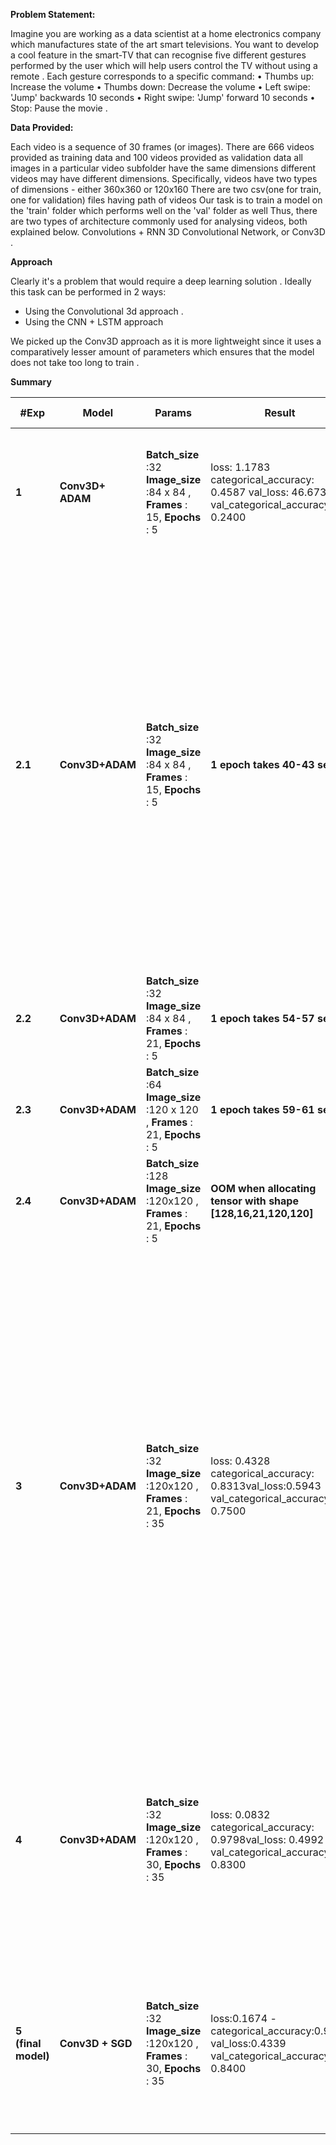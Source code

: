 

**Problem Statement:**

Imagine you are working as a data scientist at a home electronics company which manufactures state of the art smart televisions. You want to develop a cool feature in the smart-TV that can recognise five different gestures performed by the user which will help users control the TV without using a remote . Each gesture corresponds to a specific command: • Thumbs up: Increase the volume • Thumbs down: Decrease the volume • Left swipe: &#39;Jump&#39; backwards 10 seconds • Right swipe: &#39;Jump&#39; forward 10 seconds • Stop: Pause the movie .

**Data Provided:**

Each video is a sequence of 30 frames (or images). There are 666 videos provided as training data and 100 videos provided as validation data all images in a particular video subfolder have the same dimensions different videos may have different dimensions. Specifically, videos have two types of dimensions - either 360x360 or 120x160 There are two csv(one for train, one for validation) files having path of videos Our task is to train a model on the &#39;train&#39; folder which performs well on the &#39;val&#39; folder as well Thus, there are two types of architecture commonly used for analysing videos, both explained below. Convolutions + RNN 3D Convolutional Network, or Conv3D .

**Approach**

Clearly it&#39;s a problem that would require a deep learning solution . Ideally this task can be performed in 2 ways:

- Using the Convolutional 3d approach .
- Using the CNN + LSTM approach

We picked up the Conv3D approach as it is more lightweight since it uses a comparatively lesser amount of parameters which ensures that the model does not take too long to train .

**Summary**

| **#Exp** | **Model** | **Params** | **Result** | **Decision + Explanation** |
| --- | --- | --- | --- | --- |
| **1** | **Conv3D+ ADAM** | **Batch\_size** :32 **Image\_size** :84 x 84 , **Frames** : 15, **Epochs** : 5 | loss: 1.1783 categorical\_accuracy: 0.4587 val\_loss: 46.6730 val\_categorical\_accuracy: 0.2400 | **A small ablation experiment to see our architecture is able to learn from the training data (overfits)** |
| **2.1** | **Conv3D+ADAM** | **Batch\_size** :32 **Image\_size** :84 x 84 , **Frames** : 15, **Epochs** : 5 | **1 epoch takes 40-43 sec** | **We found out that length of sequence and image size has more impact on the training times as compared to the batch size Also we need to keep an eye out for out of memory error if we try to load in too much data (large batch size and large input dimensions) into the RAM . (even though we have written generator for the same)** |
| **2.2** | **Conv3D+ADAM** | **Batch\_size** :32 **Image\_size** :84 x 84 , **Frames** : 21, **Epochs** : 5 | **1 epoch takes 54-57 sec** |
| **2.3** | **Conv3D+ADAM** | **Batch\_size** :64 **Image\_size** :120 x 120 , **Frames** : 21, **Epochs** : 5 | **1 epoch takes 59-61 sec** |
| **2.4** | **Conv3D+ADAM** | **Batch\_size** :128 **Image\_size** :120x120 , **Frames** : 21, **Epochs** : 5 | **OOM when allocating tensor with shape [128,16,21,120,120]** |
| **3** | **Conv3D+ADAM** | **Batch\_size** :32 **Image\_size** :120x120 , **Frames** : 21, **Epochs** : 35 | loss: 0.4328 categorical\_accuracy: 0.8313val\_loss:0.5943 val\_categorical\_accuracy: 0.7500 | **As we can see , the 1st convolution layer has 16 kernels , the second layer has 32 and the subsequent layers has kernels that increase by a factor of x2 . It is kept in such a way as we move deeper into the network more complex features need to be derived from the output of previous layers . Also we chose the filter size of 3 x 3 x 3 as it enables the neuron to look at the neighboring pixels in 8 directions .** |
| **4** | **Conv3D+ADAM** | **Batch\_size** :32 **Image\_size** :120x120 , **Frames** : 30, **Epochs** : 35 | loss: 0.0832 categorical\_accuracy: 0.9798val\_loss: 0.4992 val\_categorical\_accuracy: 0.8300 | **If we consider all the frames in the video , then we observe the learning process/ training becomes slower . Also we get amazing accuracy figures for training and validation datasets .** |
| **5 (final model)** | **Conv3D + SGD** | **Batch\_size** :32 **Image\_size** :120x120 , **Frames** : 30, **Epochs** : 35 | loss:0.1674 - categorical\_accuracy:0.9552 val\_loss:0.4339 val\_categorical\_accuracy: 0.8400 | **SGD, converges quickly as compared to ADAM optimizer alos we got higher accuracy with sgd and we choose this as our final model .** |

